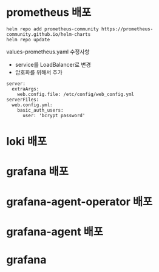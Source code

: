 # prometheus 배포
```
helm repo add prometheus-community https://prometheus-community.github.io/helm-charts
helm repo update
```

values-prometheus.yaml 수정사항
- service를 LoadBalancer로 변경
- 암호화를 위해서 추가
```
server:
  extraArgs:
    web.config.file: /etc/config/web_config.yml
serverFiles:
  web.config.yml:
    basic_auth_users:
      user: 'bcrypt password'
```




# loki 배포

# grafana 배포

# grafana-agent-operator 배포

# grafana-agent 배포

# grafana
